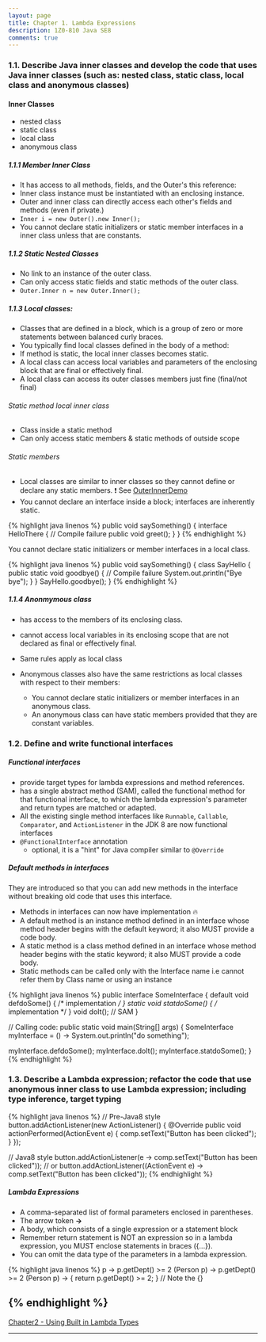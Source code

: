 ```yaml
---
layout: page
title: Chapter 1. Lambda Expressions
description: 1Z0-810 Java SE8
comments: true
---
```


### 1.1.  Describe Java inner classes and develop the code that uses Java inner classes (such as: nested class, static class, local class and anonymous classes) 

#### Inner Classes

 - nested class 
 - static class
 - local class
 - anonymous class
  

##### 1.1.1 Member Inner Class

 - It has access to all methods, fields, and the Outer's this reference: 
 - Inner class instance must be instantiated with an enclosing instance. 
 - Outer and inner class can directly access each other's fields and methods (even if private.) 
 - `Inner i = new Outer().new Inner();`
 - You cannot declare static initializers or static member interfaces in a inner class unless that are constants.
 
##### 1.1.2 Static Nested Classes

 - No link to an instance of the outer class. 
 - Can only access static fields and static methods of the outer class. 
 - `Outer.Inner n = new Outer.Inner();`

##### 1.1.3 Local classes: 

 - Classes that are defined in a block, which is a group of zero or more statements between balanced curly braces. 
 - You typically find local classes defined in the body of a method: 
 - If method is static, the local inner classes becomes static.
 - A local class can access local variables and parameters of the enclosing block that are final or effectively final.
 - A local class can access its outer classes members just fine (final/not final)
  

###### Static method local inner class

 - Class inside a static method
 - Can only access static members & static methods of outside scope
  
###### Static members
  
 - Local classes are similar to inner classes so they cannot define or declare any static members. :exclamation: See [OuterInnerDemo](../sources/src/ocp/study/part1/OuterInnerDemo.java)
 - You cannot declare an interface inside a block; interfaces are inherently static. 
 
{% highlight java linenos %}
public void saySomething() {
  interface HelloThere {			// Compile failure 
     public void greet();
  }
}
{% endhighlight %}
  
<i class="icon-hand-right"></i> You cannot declare static initializers or member interfaces in a local class. 
    
{% highlight java linenos %}
public void saySomething() {
  class SayHello {
    public static void goodbye() {  // Compile failure
      System.out.println("Bye bye");
    }
  }
  SayHello.goodbye();
}
{% endhighlight %}

##### 1.1.4 Anonmymous class

 - has access to the members of its enclosing class.
 - cannot access local variables in its enclosing scope that are not declared as final or effectively final.
 - Same rules apply as local class
 
 - Anonymous classes also have the same restrictions as local classes with respect to their members:
   - You cannot declare static initializers or member interfaces in an anonymous class.
   - An anonymous class can have static members provided that they are constant variables.

### 1.2.  Define and write functional interfaces 

##### Functional interfaces

 - provide target types for lambda expressions and method references. 
 - has a single abstract method (SAM), called the functional method for that functional interface, 
   to which the lambda expression's parameter and return types are matched or adapted. 
 - All the existing single method interfaces like `Runnable`, `Callable`, `Comparator`, and `ActionListener` in the JDK 8 are now functional interfaces 
 - `@FunctionalInterface` annotation
   - optional, it is a "hint" for Java compiler similar to `@Override`
   
##### Default methods in interfaces

They are introduced so that you can add new methods in the interface without breaking old code that uses this interface.

 - Methods in interfaces can now have implementation :fire:
 - A default method is an instance method defined in an interface whose method header begins with the default keyword; it also MUST provide a code body. 
 - A static method is a class method  defined in an interface whose method header begins with the static keyword; it also MUST provide a code body.
 - Static methods can be called only with the Interface name i.e cannot refer them by Class name or using an instance
 
{% highlight java linenos %}
public interface SomeInterface {
   default void defdoSome() { /* implementation */ }
   static  void statdoSome() { /* implementation */ }
   void doIt();  // SAM
}

// Calling code:
public static void main(String[] args) {
  SomeInterface myInterface = () -> System.out.println("do something");

  myInterface.defdoSome();
  myInterface.doIt();
  myInterface.statdoSome();
}
{% endhighlight %}


### 1.3.  Describe a Lambda expression; refactor the code that use anonymous inner class to use Lambda expression; including type inference, target typing 

{% highlight java linenos %}
// Pre-Java8 style
button.addActionListener(new ActionListener() {
    @Override
    public void actionPerformed(ActionEvent e) {
        comp.setText("Button has been clicked");
    }
});

// Java8 style
button.addActionListener(e -> comp.setText("Button has been clicked"));
// or
button.addActionListener((ActionEvent e) -> comp.setText("Button has been clicked"));
{% endhighlight %} 

##### Lambda Expressions
  - A comma-separated list of formal parameters enclosed in parentheses. 
  - The arrow token **->**
  - A body, which consists of a single expression or a statement block
  - Remember return statement is NOT an expression so in a lambda expression, you MUST enclose statements in braces ({...}). 
  - You can omit the data type of the parameters in a lambda expression.
  
{% highlight java linenos %}
p -> p.getDept() >= 2
(Person p) -> p.getDept() >= 2
(Person p) -> { return p.getDept() >= 2; }      // Note the {}
	
{% endhighlight %} 
--------------------------------	    
[Chapter2 - Using Built in Lambda Types](pages/chapter2.html)

--------------------------------
